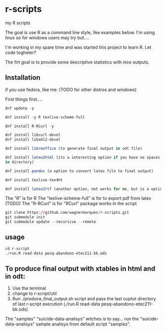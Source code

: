 # r-scripts

my R scripts

The goal is use R as a command line style, like examples below.
I'm using linux so for windows users may try but....

I'm working in my spare time and was started this project to learn R. Let code togheter?

The firt goal is to provide some descriptive statistics with nice
outputs.


## Installation
if you use fedora, like me: (TODO for other distros and windows) 

First things first....
```r
dnf update -y 
```

```r
dnf install -y R texlive-scheme-full

dnf install R-RCurl -y

dnf install libcurl-devel
dnf install libxml2-devel

dnf install libreoffice (to generate final output in odt file)

dnf install latex2html (its a interesting option if you have no spaces
in directory)

dnf install pandoc (a option to convert latex file to final output)

dnf install texlive-tex4ht

dnf install latex2rtf (another option, not works for me, but is a option)

```
The "R" is for R 
The  "texlive-scheme-full" is for to export pdf from latex (TODO)
The "R-RCurl" is for "RCurl" package works in the script

```r
git clone https://github.com/wagnermarques/r-scripts.git
git submodule init
git submodule update --recursive --remote
```

## usage

```r
cd r-script 
./run.R read-data pesq-abandono-etec211-bk.ods
```

## To produce final output with xtables in html and in odt:
1. Use the terminal
2. change to r-script/util
3. Run ./produce_final_output.sh script and pass the last ouptut
   directory of last r-script execution (./run.R read-data
   pesq-abandono-etec211-bk.ods)



The "samples" "suicide-data-analisys" witches is to say... run the
"suicide-data-analisys" sample analisys from default script "samples".


